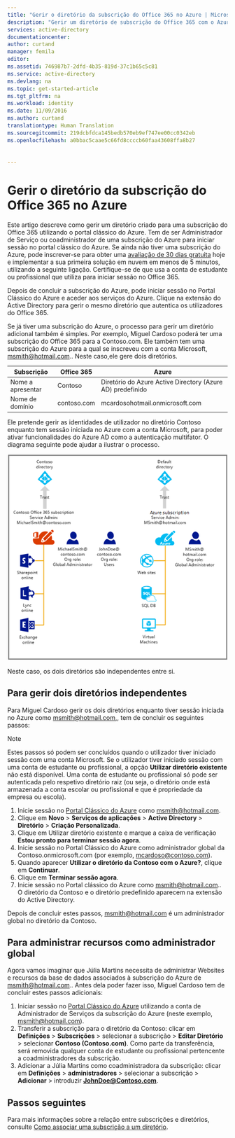 ```yaml
---
title: "Gerir o diretório da subscrição do Office 365 no Azure | Microsoft Docs"
description: "Gerir um diretório de subscrição do Office 365 com o Azure Active Directory e o Portal Clássico do Azure"
services: active-directory
documentationcenter: 
author: curtand
manager: femila
editor: 
ms.assetid: 746987b7-2dfd-4b35-819d-37c1b65c5c81
ms.service: active-directory
ms.devlang: na
ms.topic: get-started-article
ms.tgt_pltfrm: na
ms.workload: identity
ms.date: 11/09/2016
ms.author: curtand
translationtype: Human Translation
ms.sourcegitcommit: 219dcbfdca145bedb570eb9ef747ee00cc0342eb
ms.openlocfilehash: a0bbac5caae5c66fd8ccccb60faa43608ffa8b27


---
```

# <a name="manage-the-directory-for-your-office-365-subscription-in-azure"></a>Gerir o diretório da subscrição do Office 365 no Azure
Este artigo descreve como gerir um diretório criado para uma subscrição do Office 365 utilizando o portal clássico do Azure. Tem de ser Administrador de Serviço ou coadministrador de uma subscrição do Azure para iniciar sessão no portal clássico do Azure. Se ainda não tiver uma subscrição do Azure, pode inscrever-se para obter uma [avaliação de 30 dias gratuita](https://azure.microsoft.com/trial/get-started-active-directory/) hoje e implementar a sua primeira solução em nuvem em menos de 5 minutos, utilizando a seguinte ligação. Certifique-se de que usa a conta de estudante ou profissional que utiliza para iniciar sessão no Office 365.

Depois de concluir a subscrição do Azure, pode iniciar sessão no Portal Clássico do Azure e aceder aos serviços do Azure. Clique na extensão do Active Directory para gerir o mesmo diretório que autentica os utilizadores do Office 365.

Se já tiver uma subscrição do Azure, o processo para gerir um diretório adicional também é simples. Por exemplo, Miguel Cardoso poderá ter uma subscrição do Office 365 para a Contoso.com. Ele também tem uma subscrição do Azure para a qual se inscreveu com a conta Microsoft, msmith@hotmail.com.. Neste caso,ele gere dois diretórios.

| Subscrição | Office 365 | Azure |
| --- | --- | --- |
|   Nome a apresentar |Contoso |Diretório do Azure Active Directory (Azure AD) predefinido |
|   Nome de domínio |contoso.com |mcardosohotmail.onmicrosoft.com |

Ele pretende gerir as identidades de utilizador no diretório Contoso enquanto tem sessão iniciada no Azure com a conta Microsoft, para poder ativar funcionalidades do Azure AD como a autenticação multifator. O diagrama seguinte pode ajudar a ilustrar o processo.

![Diagrama para gerir dois diretórios independentes](./media/active-directory-manage-o365-subscription/AAD_O365_03.png)

Neste caso, os dois diretórios são independentes entre si.

## <a name="to-manage-two-independent-directories"></a>Para gerir dois diretórios independentes
Para Miguel Cardoso gerir os dois diretórios enquanto tiver sessão iniciada no Azure como msmith@hotmail.com,, tem de concluir os seguintes passos:

> [!NOTE]
> Estes passos só podem ser concluídos quando o utilizador tiver iniciado sessão com uma conta Microsoft. Se o utilizador tiver iniciado sessão com uma conta de estudante ou profissional, a opção **Utilizar diretório existente** não está disponível. Uma conta de estudante ou profissional só pode ser autenticada pelo respetivo diretório raiz (ou seja, o diretório onde está armazenada a conta escolar ou profissional e que é propriedade da empresa ou escola).
>
>

1. Inicie sessão no [Portal Clássico do Azure](https://manage.windowsazure.com) como msmith@hotmail.com.
2. Clique em **Novo** > **Serviços de aplicações** > **Active Directory** > **Diretório** > **Criação Personalizada**.
3. Clique em Utilizar diretório existente e marque a caixa de verificação **Estou pronto para terminar sessão agora**.
4. Inicie sessão no Portal Clássico do Azure como administrador global da Contoso.onmicrosoft.com (por exemplo, mcardoso@contoso.com).
5. Quando aparecer **Utilizar o diretório da Contoso com o Azure?**, clique em **Continuar**.
6. Clique em **Terminar sessão agora**.
7. Inicie sessão no Portal clássico do Azure como msmith@hotmail.com.. O diretório da Contoso e o diretório predefinido aparecem na extensão do Active Directory.

Depois de concluir estes passos, msmith@hotmail.com é um administrador global no diretório da Contoso.

## <a name="to-administer-resources-as-the-global-admin"></a>Para administrar recursos como administrador global
Agora vamos imaginar que Júlia Martins necessita de administrar Websites e recursos da base de dados associados à subscrição do Azure de msmith@hotmail.com.. Antes dela poder fazer isso, Miguel Cardoso tem de concluir estes passos adicionais:

1. Iniciar sessão no [Portal Clássico do Azure](https://manage.windowsazure.com) utilizando a conta de Administrador de Serviços da subscrição do Azure (neste exemplo, msmith@hotmail.com).
2. Transferir a subscrição para o diretório da Contoso: clicar em **Definições** > **Subscrições** > selecionar a subscrição > **Editar Diretório** > selecionar **Contoso (Contoso.com)**. Como parte da transferência, será removida qualquer conta de estudante ou profissional pertencente a coadministradores da subscrição.
3. Adicionar a Júlia Martins como coadministradora da subscrição: clicar em **Definições** > **administradores** > selecionar a subscrição > **Adicionar** > introduzir **JohnDoe@Contoso.com**.

## <a name="next-steps"></a>Passos seguintes
Para mais informações sobre a relação entre subscrições e diretórios, consulte [Como associar uma subscrição a um diretório](active-directory-how-subscriptions-associated-directory.md).



<!--HONumber=Nov16_HO2-->


